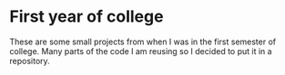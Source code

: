 # First year of college

These are some small projects from when I was in the first semester of college.
Many parts of the code I am reusing so I decided to put it in a repository.
